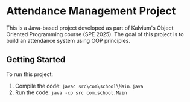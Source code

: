# Attendance Management Project

This is a Java-based project developed as part of Kalvium's Object Oriented Programming course (SPE 2025). The goal of this project is to build an attendance system using OOP principles.

## Getting Started

To run this project:

1. Compile the code: `javac src\com\school\Main.java`
2. Run the code: `java -cp src com.school.Main`